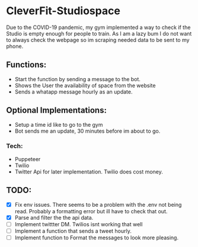 # CleverFit-Studiospace
Due to the COVID-19 pandemic, my gym implemented a way to check if the Studio is empty enough for people to train. As I am a lazy bum I do not want to always check the webpage so im scraping needed data to be sent to my phone.


 ## Functions: 
* Start the function by sending a message to the bot.
* Shows the User the availability of space from the website
* Sends a whatapp message hourly as an update.


## Optional Implementations:

* Setup a time id like to go to the gym 
* Bot sends me an update, 30 minutes before im about to go.


### Tech: 
* Puppeteer
* Twilio 
* Twitter Api for later implementation. Twilio does cost money.


## TODO:
* [X] Fix env issues. There seems to be a problem with the .env not being read. Probably a formatting error but ill have to check that out.
* [X]  Parse and filter the the api data.
* [ ] Implement twittter DM. Twilios isnt working that well
* [ ] Implement a function that sends a tweet hourly.
* [ ] Implement function to Format the messages to look more pleasing. 
